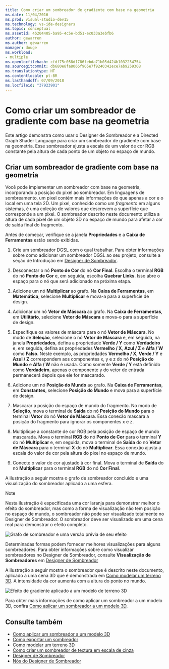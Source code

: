 ```yaml
---
title: Como criar um sombreador de gradiente com base na geometria
ms.date: 11/04/2016
ms.prod: visual-studio-dev15
ms.technology: vs-ide-designers
ms.topic: conceptual
ms.assetid: 4b204405-ba95-4c5e-bd51-ec033a3ebfb6
author: gewarren
ms.author: gewarren
manager: douge
ms.workload:
- multiple
ms.openlocfilehash: cfdf75c058d1786febda71b05d424b1032254754
ms.sourcegitcommit: db680e8fa8066f905e7f9240342ece7ab9259308
ms.translationtype: HT
ms.contentlocale: pt-BR
ms.lasthandoff: 07/09/2018
ms.locfileid: "37923901"
---
```

# <a name="how-to-create-a-geometry-based-gradient-shader"></a>Como criar um sombreador de gradiente com base na geometria

Este artigo demonstra como usar o Designer de Sombreador e a Directed Graph Shader Language para criar um sombreador de gradiente com base na geometria. Esse sombreador ajusta a escala de um valor de cor RGB constante pela altura de cada ponto de um objeto no espaço de mundo.

## <a name="create-a-geometry-based-gradient-shader"></a>Criar um sombreador de gradiente com base na geometria

Você pode implementar um sombreador com base na geometria, incorporando a posição do pixel ao sombreador. Em linguagens de sombreamento, um pixel contém mais informações do que apenas a cor e o local em uma tela 2D. Um pixel, conhecido como um *fragmento* em alguns sistemas, é uma coleção de valores que descrevem a superfície que corresponde a um pixel. O sombreador descrito neste documento utiliza a altura de cada pixel de um objeto 3D no espaço de mundo para afetar a cor de saída final do fragmento.

Antes de começar, verifique se a janela **Propriedades** e a **Caixa de Ferramentas** estão sendo exibidas.

1.  Crie um sombreador DGSL com o qual trabalhar. Para obter informações sobre como adicionar um sombreador DGSL ao seu projeto, consulte a seção de Introdução em [Designer de Sombreador](../designers/shader-designer.md).

2.  Desconectar o nó **Ponto de Cor** do nó **Cor Final**. Escolha o terminal **RGB** do nó **Ponto de Cor** e, em seguida, escolha **Quebrar Links**. Isso abre o espaço para o nó que será adicionado na próxima etapa.

3.  Adicione um nó **Multiplicar** ao grafo. Na **Caixa de Ferramentas**, em **Matemática**, selecione **Multiplicar** e mova-a para a superfície de design.

4.  Adicionar um nó **Vetor de Máscara** ao grafo. Na **Caixa de Ferramentas**, em **Utilitário**, selecione **Vetor de Máscara** e mova-o para a superfície de design.

5.  Especifique os valores de máscara para o nó **Vetor de Máscara**. No modo de **Seleção**, selecione o nó **Vetor de Máscara** e, em seguida, na janela **Propriedades**, defina a propriedade **Verde / Y** como **Verdadeiro** e, em seguida, defina as propriedades **Vermelho / X**, **Azul / Z** e **Alfa / W** como **Falso**. Neste exemplo, as propriedades **Vermelho / X**, **Verde / Y** e **Azul / Z** correspondem aos componentes x, y e z do nó **Posição do Mundo** e **Alfa / W** não é usada. Como somente **Verde / Y** está definido como **Verdadeiro**, apenas o componente y do vetor de entrada permanecerá depois que ele for mascarado.

6.  Adicione um nó **Posição do Mundo** ao grafo. Na **Caixa de Ferramentas**, em **Constantes**, selecione **Posição do Mundo** e mova para a superfície de design.

7.  Mascarar a posição do espaço de mundo do fragmento. No modo de **Seleção**, mova o terminal de **Saída** do nó **Posição do Mundo** para o terminal **Vetor** do nó **Vetor de Máscara**. Essa conexão mascara a posição do fragmento para ignorar os componentes x e z.

8.  Multiplique a constante de cor RGB pela posição de espaço de mundo mascarada. Mova o terminal **RGB** do nó **Ponto de Cor** para o terminal **Y** do nó **Multiplicar** e, em seguida, mova o terminal de **Saída** do nó **Vetor de Máscara** para o terminal **X** do nó **Multiplicar**. Essa conexão ajusta a escala do valor de cor pela altura do pixel no espaço de mundo.

9. Conecte o valor de cor ajustado à cor final. Mova o terminal de **Saída** do nó **Multiplicar** para o terminal **RGB** do nó **Cor Final**.

A ilustração a seguir mostra o grafo de sombreador concluído e uma visualização do sombreador aplicado a uma esfera.

> [!NOTE]
> Nesta ilustração é especificada uma cor laranja para demonstrar melhor o efeito do sombreador, mas como a forma de visualização não tem posição no espaço de mundo, o sombreador não pode ser visualizado totalmente no Designer de Sombreador. O sombreador deve ser visualizado em uma cena real para demonstrar o efeito completo.

 ![Grafo de sombreador e uma versão prévia de seu efeito](../designers/media/digit-gradient-effect-graph.png)

 Determinadas formas podem fornecer melhores visualizações para alguns sombreadores. Para obter informações sobre como visualizar sombreadores no Designer de Sombreador, consulte **Visualização de Sombreadores** em [Designer de Sombreador](../designers/shader-designer.md)

 A ilustração a seguir mostra o sombreador que é descrito neste documento, aplicado a uma cena 3D que é demonstrada em [Como modelar um terreno 3D](../designers/how-to-model-3-d-terrain.md). A intensidade da cor aumenta com a altura do ponto no mundo.

 ![Efeito de gradiente aplicado a um modelo de terreno 3D](../designers/media/digit-gradient-effect-result.png)

 Para obter mais informações de como aplicar um sombreador a um modelo 3D, confira [Como aplicar um sombreador a um modelo 3D](../designers/how-to-apply-a-shader-to-a-3-d-model.md).

## <a name="see-also"></a>Consulte também

- [Como aplicar um sombreador a um modelo 3D](../designers/how-to-apply-a-shader-to-a-3-d-model.md)
- [Como exportar um sombreador](../designers/how-to-export-a-shader.md)
- [Como modelar um terreno 3D](../designers/how-to-model-3-d-terrain.md)
- [Como criar um sombreador de textura em escala de cinza](../designers/how-to-create-a-grayscale-texture-shader.md)
- [Designer de Sombreador](../designers/shader-designer.md)
- [Nós do Designer de Sombreador](../designers/shader-designer-nodes.md)